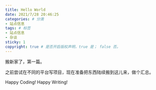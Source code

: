 ```yaml
---
title: Hello World
date: 2021/7/28 20:46:25
categories: # 分类
- 站点信息
tags: # 标签
- 站点信息
- 杂谈
sticky: 1
copyright: true # 是否开启版权声明，true 是； false 否。
---
```


搬新家了，第一篇。
<!-- more -->

之前尝试在不同的平台写项目，现在准备把东西陆续搬到这儿来，做个汇总。

Happy Coding! Happy Writing!
